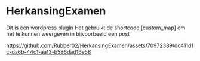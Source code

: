 # HerkansingExamen

Dit is een wordpress plugin
Het gebruikt de shortcode [custom_map] om het te kunnen weergeven in bijvoorbeeld een post

https://github.com/Rubber02/HerkansingExamen/assets/70972389/dc411d1c-da6b-44c1-aa13-b586dad16e58







